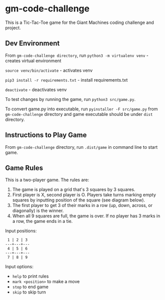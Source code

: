 # gm-code-challenge

This is a Tic-Tac-Toe game for the Giant Machines coding challenge and project. 

## Dev Environment
From `gm-code-challenge directory`, run
`python3 -m virtualenv venv` - creates virtual environment

`source venv/bin/activate` - activates venv

`pip3 install -r requirements.txt` - install requirements.txt

`deactivate` - deactivates venv

To test changes by running the game, run `python3 src/game.py`. 

To convert game.py into executable, run `pyinstaller -F src/game.py`
from `gm-code-challenge` directory and game executable should be
under `dist` directory.

## Instructions to Play Game
From `gm-code-challenge` directory, run `.dist/game` in command line to start game.

## Game Rules
This is a two-player game.
The rules are:
1. The game is played on a grid that's 3 squares by 3 squares.
2. First player is X, second player is O. Players take turns marking empty squares by inputting position of the square (see diagram below).
3. The first player to get 3 of their marks in a row (up, down, across, or diagonally) is the winner.
4. When all 9 squares are full, the game is over. If no player has 3 marks in a row, the game ends in a tie.

Input positions:
```
 1 | 2 | 3
---+---+---
 4 | 5 | 6  
---+---+---
 7 | 8 | 9
```

Input options:
- `help` to print rules
- `mark <position>` to make a move
- `stop` to end game
- `skip` to skip turn